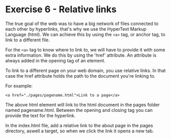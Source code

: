 # Exercise 6  - Relative links

The true goal of the web was to have a big network of files connected to each other by hyperlinks, that's why we use the HyperText Markup Language (html).
We can achieve this by using the `<a>` tag, or anchor tag, to link to a different file. 

For the `<a>` tag to know where to link to, we will have to provide it with some extra information. We do this by using the 'href' attribute. An attribute is always added in the opening tag of an element.

To link to a different page on your web domain, you use relative links. In that case the href attribute holds the path to the document you're linking to.

For example:

`<a href="./pages/pagename.html">Link to a page</a>`

The above html element will link to the html document in the pages folder named pagename.html. Between the opening and closing tag you can provide the text for the hyperlink.

In the index.html file, add a relative link to the about page in the pages directory, aswell a target, so when we click the link it opens a new tab.
